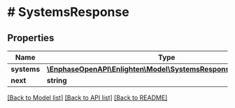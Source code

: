 # # SystemsResponse

## Properties

Name | Type | Description | Notes
------------ | ------------- | ------------- | -------------
**systems** | [**\EnphaseOpenAPI\Enlighten\Model\SystemsResponseSystemsInner[]**](SystemsResponseSystemsInner.md) |  |
**next** | **string** |  | [optional]

[[Back to Model list]](../../README.md#models) [[Back to API list]](../../README.md#endpoints) [[Back to README]](../../README.md)
